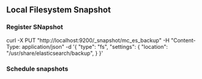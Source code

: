 ## Local Filesystem Snapshot

### Register SNapshot

curl -X PUT "http://localhost:9200/\_snapshot/mc_es_backup" -H "Content-Type: application/json" -d '{
"type": "fs",
"settings": {
"location": "/usr/share/elasticsearch/backup",
}
}'

### Schedule snapshots
